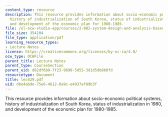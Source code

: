 ```yaml
---
content_type: resource
description: This resource provides information about socio-economic political systems,
  history of industrialization of South Korea, status of industrialization in 1980,
  and development of the economic plan for 1980-1985.
file: /ol-ocw-studio-app/courses/2-882-system-design-and-analysis-based-on-ad-and-complexity-theories-spring-2005/dbe4abde75e646120a9ce4937ef89b3f_lec429.pdf
file_size: 354104
file_type: application/pdf
learning_resource_types:
- Lecture Notes
license: https://creativecommons.org/licenses/by-nc-sa/4.0/
ocw_type: OCWFile
parent_title: Lecture Notes
parent_type: CourseSection
parent_uid: d82df6b9-7f23-9698-5d55-3d1d5db8b8fd
resourcetype: Document
title: lec429.pdf
uid: dbe4abde-75e6-4612-0a9c-e4937ef89b3f
---
```

This resource provides information about socio-economic political systems, history of industrialization of South Korea, status of industrialization in 1980, and development of the economic plan for 1980-1985.
